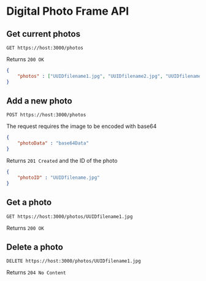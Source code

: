 # Digital Photo Frame API

## Get current photos

`GET https://host:3000/photos`


Returns `200 OK`
```JSON 
{
    "photos" : ["UUIDfilename1.jpg", "UUIDfilename2.jpg", "UUIDfilename3.jpg"]
}
```
## Add a new photo

`POST https://host:3000/photos`

The request requires the image to be encoded with base64
```JSON 
{
    "photoData" : "base64Data"
}
```

Returns `201 Created`
and the ID of the photo
```JSON 
{
    "photoID" : "UUIDfilename.jpg"
}
```

## Get a photo

`GET https://host:3000/photos/UUIDfilename1.jpg`

Returns `200 OK` 

## Delete a photo

`DELETE https://host:3000/photos/UUIDfilename1.jpg`

Returns `204 No Content`
